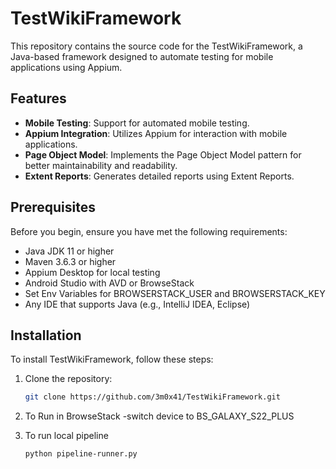 # TestWikiFramework

This repository contains the source code for the TestWikiFramework, a Java-based framework designed to automate testing for mobile applications using Appium.

## Features

- **Mobile Testing**: Support for automated mobile testing.
- **Appium Integration**: Utilizes Appium for interaction with mobile applications.
- **Page Object Model**: Implements the Page Object Model pattern for better maintainability and readability.
- **Extent Reports**: Generates detailed reports using Extent Reports.

## Prerequisites

Before you begin, ensure you have met the following requirements:
- Java JDK 11 or higher
- Maven 3.6.3 or higher
- Appium Desktop for local testing
- Android Studio with AVD or BrowseStack
- Set Env Variables for BROWSERSTACK_USER and BROWSERSTACK_KEY
- Any IDE that supports Java (e.g., IntelliJ IDEA, Eclipse)

## Installation

To install TestWikiFramework, follow these steps:

1. Clone the repository:
   ```bash
   git clone https://github.com/3m0x41/TestWikiFramework.git
   
2. To Run in BrowseStack
   -switch device to BS_GALAXY_S22_PLUS

3. To run local pipeline
   ```bash
   python pipeline-runner.py